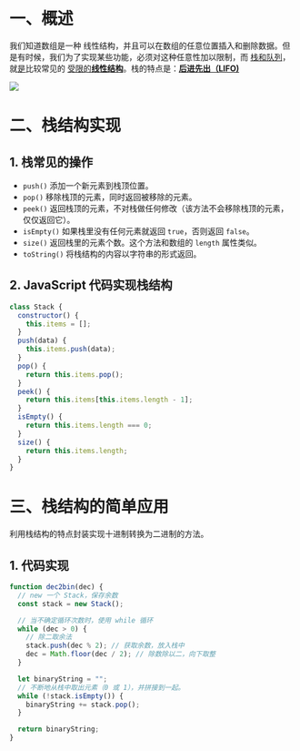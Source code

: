 # 一、概述

我们知道数组是一种 线性结构，并且可以在数组的任意位置插入和删除数据。但是有时候，我们为了实现某些功能，必须对这种任意性加以限制，而 <u>栈和队列</u>，就<u>是</u>比较常见的 <u>受限的**线性结构**</u>。栈的特点是：**<u>后进先出（LIFO)</u>**



![](E:\远程仓库\DataStructuresAndAlgorithm\IMGS\stack.png)

# 二、栈结构实现

## 1. 栈常见的操作

- `push()` 添加一个新元素到栈顶位置。
- `pop()` 移除栈顶的元素，同时返回被移除的元素。
- `peek()` 返回栈顶的元素，不对栈做任何修改（该方法不会移除栈顶的元素，仅仅返回它）。
- `isEmpty()` 如果栈里没有任何元素就返回 `true`，否则返回 `false`。
- `size()` 返回栈里的元素个数。这个方法和数组的 `length` 属性类似。
- `toString()` 将栈结构的内容以字符串的形式返回。

## 2. JavaScript 代码实现栈结构

```js
class Stack {
  constructor() {
    this.items = [];
  }
  push(data) {
    this.items.push(data);
  }
  pop() {
    return this.items.pop();
  }
  peek() {
    return this.items[this.items.length - 1];
  }
  isEmpty() {
    return this.items.length === 0;
  }
  size() {
    return this.items.length;
  }
}
```

# 三、栈结构的简单应用

利用栈结构的特点封装实现十进制转换为二进制的方法。

## 1. 代码实现

```js
function dec2bin(dec) {
  // new 一个 Stack，保存余数
  const stack = new Stack();

  // 当不确定循环次数时，使用 while 循环
  while (dec > 0) {
    // 除二取余法
    stack.push(dec % 2); // 获取余数，放入栈中
    dec = Math.floor(dec / 2); // 除数除以二，向下取整
  }

  let binaryString = "";
  // 不断地从栈中取出元素（0 或 1），并拼接到一起。
  while (!stack.isEmpty()) {
    binaryString += stack.pop();
  }

  return binaryString;
}
```

